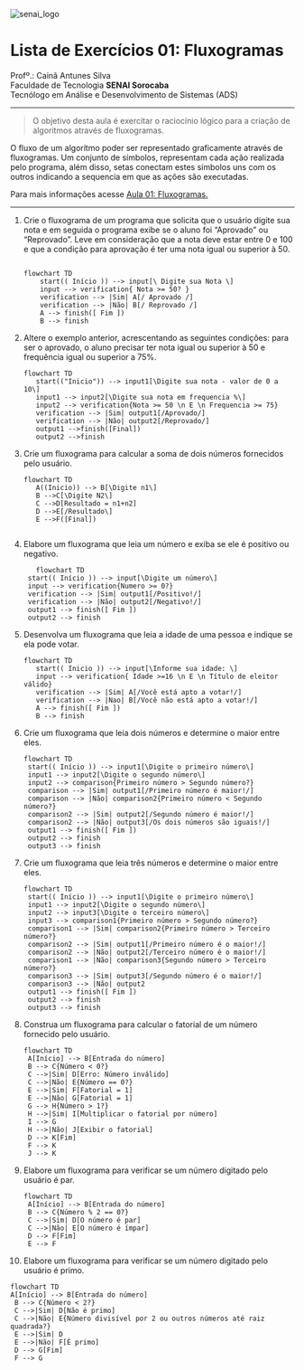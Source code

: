 ![senai_logo](https://transparencia.sp.senai.br/Content/img/logo-senai.png)

# Lista de Exercícios 01: Fluxogramas

Profº.: Cainã Antunes Silva  
Faculdade de Tecnologia **SENAI Sorocaba**  
Tecnólogo em Análise e Desenvolvimento de Sistemas (ADS)
___


> O objetivo desta aula é exercitar o raciocínio lógico para a criação de algoritmos através de fluxogramas.  

O fluxo de um algorítmo poder ser representado graficamente através de fluxogramas. Um conjunto de símbolos, representam cada ação realizada pelo programa, além disso, setas conectam estes símbolos uns com os outros indicando a sequencia em que as ações são executadas.

Para mais informações acesse [Aula 01: Fluxogramas.](https://www.notion.so/cainaantunes/Aula-01-Fluxogramas-188bde521b3b80de90f7dbd9407af71e)

***

1. Crie o fluxograma de um programa que solicita que o usuário digite sua nota e em seguida o programa exibe se o aluno foi “Aprovado” ou “Reprovado”. Leve em consideração que a nota deve estar entre 0 e 100 e que a condição para aprovação é ter uma nota igual ou superior à 50.
   
    ```mermaid
   
    flowchart TD
        start(( Início )) --> input[\ Digite sua Nota \]
        input --> verification{ Nota >= 50? }
        verification --> |Sim| A[/ Aprovado /]
        verification --> |Não| B[/ Reprovado /]
        A --> finish([ Fim ])
        B --> finish
    ```
   
2. Altere o exemplo anterior, acrescentando as seguintes condições: para ser o aprovado, o aluno precisar ter nota igual ou superior à 50 e frequência igual ou superior a 75%.
   
   ```mermaid
   flowchart TD
      start(("Inicio")) --> input1[\Digite sua nota - valor de 0 a 10\]
      input1 --> input2[\Digite sua nota em frequencia %\]
      input2 --> verification{Nota >= 50 \n E \n Frequencia >= 75}
      verification --> |Sim| output1[/Aprovado/]
      verification --> |Não| output2[/Reprovado/]
      output1 -->finish([Final])
      output2 -->finish
   ```
   
3. Crie um fluxograma para calcular a soma de dois números fornecidos pelo usuário.
   
   ```mermaid
   flowchart TD
      A((Inicio)) --> B[\Digite n1\]
      B -->C[\Digite N2\]
      C -->D[Resultado = n1+n2]
      D -->E[/Resultado\]
      E -->F([Final])
      
   ```
   
4. Elabore um fluxograma que leia um número e exiba se ele é positivo ou negativo.
   
   ```mermaid
      flowchart TD
    start(( Início )) --> input[\Digite um número\]
    input --> verification{Numero >= 0?}
    verification --> |Sim| output1[/Positivo!/]
    verification --> |Não| output2[/Negativo!/]
    output1 --> finish([ Fim ])
    output2 --> finish
   ```
   
5. Desenvolva um fluxograma que leia a idade de uma pessoa e indique se ela pode votar.
   
   ```mermaid
   flowchart TD
      start(( Inicio )) --> input[\Informe sua idade: \]
      input --> verification{ Idade >=16 \n E \n Título de eleitor válido}
      verification --> |Sim| A[/Você está apto a votar!/]
      verification --> |Nao| B[/Você não está apto a votar!/]
      A --> finish([ Fim ])
      B --> finish
   ```
   
6. Crie um fluxograma que leia dois números e determine o maior entre eles.
   
   ```mermaid
   flowchart TD
    start(( Início )) --> input1[\Digite o primeiro número\]
    input1 --> input2[\Digite o segundo número\]
    input2 --> comparison{Primeiro número > Segundo número?}
    comparison --> |Sim| output1[/Primeiro número é maior!/]
    comparison --> |Não| comparison2{Primeiro número < Segundo número?}
    comparison2 --> |Sim| output2[/Segundo número é maior!/]
    comparison2 --> |Não| output3[/Os dois números são iguais!/]
    output1 --> finish([ Fim ])
    output2 --> finish
    output3 --> finish

   ```
   
7. Crie um fluxograma que leia três números e determine o maior entre eles.
   
   ```mermaid
   flowchart TD
    start(( Início )) --> input1[\Digite o primeiro número\]
    input1 --> input2[\Digite o segundo número\]
    input2 --> input3[\Digite o terceiro número\]
    input3 --> comparison1{Primeiro número > Segundo número?}
    comparison1 --> |Sim| comparison2{Primeiro número > Terceiro número?}
    comparison2 --> |Sim| output1[/Primeiro número é o maior!/]
    comparison2 --> |Não| output2[/Terceiro número é o maior!/]
    comparison1 --> |Não| comparison3{Segundo número > Terceiro número?}
    comparison3 --> |Sim| output3[/Segundo número é o maior!/]
    comparison3 --> |Não| output2
    output1 --> finish([ Fim ])
    output2 --> finish
    output3 --> finish  

   ```
   
8. Construa um fluxograma para calcular o fatorial de um número fornecido pelo usuário.
   
   ```mermaid
   flowchart TD
    A[Início] --> B[Entrada do número]
    B --> C{Número < 0?}
    C -->|Sim| D[Erro: Número inválido]
    C -->|Não| E{Número == 0?}
    E -->|Sim| F[Fatorial = 1]
    E -->|Não| G[Fatorial = 1]
    G --> H{Número > 1?}
    H -->|Sim| I[Multiplicar o fatorial por número]
    I --> G
    H -->|Não| J[Exibir o fatorial]
    D --> K[Fim]
    F --> K
    J --> K
   ```
   
9. Elabore um fluxograma para verificar se um número digitado pelo usuário é par.
   ```mermaid
   flowchart TD
    A[Início] --> B[Entrada do número]
    B --> C{Número % 2 == 0?}
    C -->|Sim| D[O número é par]
    C -->|Não| E[O número é ímpar]
    D --> F[Fim]
    E --> F

   ```
    
10. Elabore um fluxograma para verificar se um número digitado pelo usuário é primo.
   ```mermaid
   flowchart TD
 A[Início] --> B[Entrada do número]
    B --> C{Número < 2?}
    C -->|Sim| D[Não é primo]
    C -->|Não| E{Número divisível por 2 ou outros números até raiz quadrada?}
    E -->|Sim| D
    E -->|Não| F[É primo]
    D --> G[Fim]
    F --> G

   ```